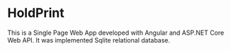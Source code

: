 # HoldPrint
This is a Single Page Web App developed with Angular and ASP.NET Core Web API. It was implemented Sqlite relational database. 
